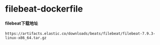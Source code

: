 # filebeat-dockerfile
#### filebeat下载地址

    https://artifacts.elastic.co/downloads/beats/filebeat/filebeat-7.9.3-linux-x86_64.tar.gz

